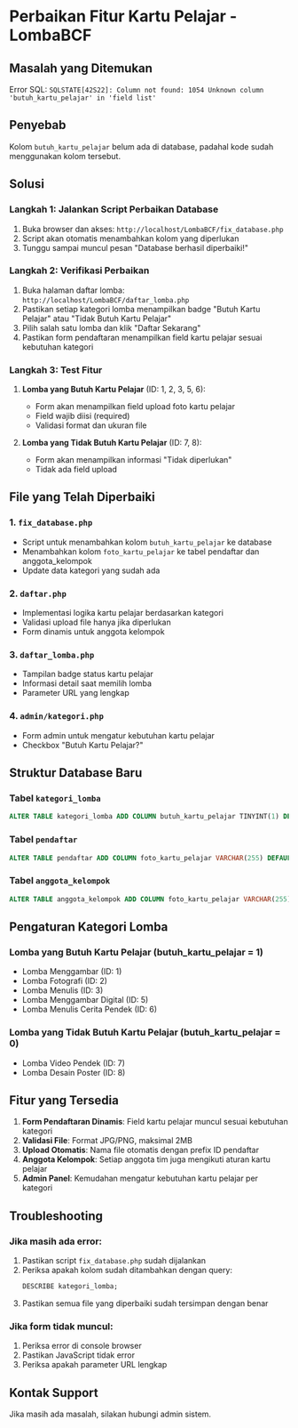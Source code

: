 # Perbaikan Fitur Kartu Pelajar - LombaBCF

## Masalah yang Ditemukan
Error SQL: `SQLSTATE[42S22]: Column not found: 1054 Unknown column 'butuh_kartu_pelajar' in 'field list'`

## Penyebab
Kolom `butuh_kartu_pelajar` belum ada di database, padahal kode sudah menggunakan kolom tersebut.

## Solusi

### Langkah 1: Jalankan Script Perbaikan Database
1. Buka browser dan akses: `http://localhost/LombaBCF/fix_database.php`
2. Script akan otomatis menambahkan kolom yang diperlukan
3. Tunggu sampai muncul pesan "Database berhasil diperbaiki!"

### Langkah 2: Verifikasi Perbaikan
1. Buka halaman daftar lomba: `http://localhost/LombaBCF/daftar_lomba.php`
2. Pastikan setiap kategori lomba menampilkan badge "Butuh Kartu Pelajar" atau "Tidak Butuh Kartu Pelajar"
3. Pilih salah satu lomba dan klik "Daftar Sekarang"
4. Pastikan form pendaftaran menampilkan field kartu pelajar sesuai kebutuhan kategori

### Langkah 3: Test Fitur
1. **Lomba yang Butuh Kartu Pelajar** (ID: 1, 2, 3, 5, 6):
   - Form akan menampilkan field upload foto kartu pelajar
   - Field wajib diisi (required)
   - Validasi format dan ukuran file

2. **Lomba yang Tidak Butuh Kartu Pelajar** (ID: 7, 8):
   - Form akan menampilkan informasi "Tidak diperlukan"
   - Tidak ada field upload

## File yang Telah Diperbaiki

### 1. `fix_database.php`
- Script untuk menambahkan kolom `butuh_kartu_pelajar` ke database
- Menambahkan kolom `foto_kartu_pelajar` ke tabel pendaftar dan anggota_kelompok
- Update data kategori yang sudah ada

### 2. `daftar.php`
- Implementasi logika kartu pelajar berdasarkan kategori
- Validasi upload file hanya jika diperlukan
- Form dinamis untuk anggota kelompok

### 3. `daftar_lomba.php`
- Tampilan badge status kartu pelajar
- Informasi detail saat memilih lomba
- Parameter URL yang lengkap

### 4. `admin/kategori.php`
- Form admin untuk mengatur kebutuhan kartu pelajar
- Checkbox "Butuh Kartu Pelajar?"

## Struktur Database Baru

### Tabel `kategori_lomba`
```sql
ALTER TABLE kategori_lomba ADD COLUMN butuh_kartu_pelajar TINYINT(1) DEFAULT 0 AFTER max_peserta;
```

### Tabel `pendaftar`
```sql
ALTER TABLE pendaftar ADD COLUMN foto_kartu_pelajar VARCHAR(255) DEFAULT NULL AFTER kategori_lomba_id;
```

### Tabel `anggota_kelompok`
```sql
ALTER TABLE anggota_kelompok ADD COLUMN foto_kartu_pelajar VARCHAR(255) DEFAULT NULL AFTER kelas;
```

## Pengaturan Kategori Lomba

### Lomba yang Butuh Kartu Pelajar (butuh_kartu_pelajar = 1)
- Lomba Menggambar (ID: 1)
- Lomba Fotografi (ID: 2)
- Lomba Menulis (ID: 3)
- Lomba Menggambar Digital (ID: 5)
- Lomba Menulis Cerita Pendek (ID: 6)

### Lomba yang Tidak Butuh Kartu Pelajar (butuh_kartu_pelajar = 0)
- Lomba Video Pendek (ID: 7)
- Lomba Desain Poster (ID: 8)

## Fitur yang Tersedia

1. **Form Pendaftaran Dinamis**: Field kartu pelajar muncul sesuai kebutuhan kategori
2. **Validasi File**: Format JPG/PNG, maksimal 2MB
3. **Upload Otomatis**: Nama file otomatis dengan prefix ID pendaftar
4. **Anggota Kelompok**: Setiap anggota tim juga mengikuti aturan kartu pelajar
5. **Admin Panel**: Kemudahan mengatur kebutuhan kartu pelajar per kategori

## Troubleshooting

### Jika masih ada error:
1. Pastikan script `fix_database.php` sudah dijalankan
2. Periksa apakah kolom sudah ditambahkan dengan query:
   ```sql
   DESCRIBE kategori_lomba;
   ```
3. Pastikan semua file yang diperbaiki sudah tersimpan dengan benar

### Jika form tidak muncul:
1. Periksa error di console browser
2. Pastikan JavaScript tidak error
3. Periksa apakah parameter URL lengkap

## Kontak Support
Jika masih ada masalah, silakan hubungi admin sistem.

